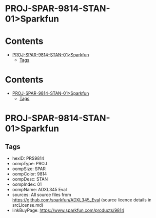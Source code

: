 
PROJ-SPAR-9814-STAN-01>Sparkfun
===============================

Contents
========

* [PROJ-SPAR-9814-STAN-01>Sparkfun](#proj-spar-9814-stan-01sparkfun)
	* [Tags](#tags)

Contents
========

* [PROJ-SPAR-9814-STAN-01>Sparkfun](#proj-spar-9814-stan-01sparkfun)
	* [Tags](#tags)

# PROJ-SPAR-9814-STAN-01>Sparkfun

## Tags

- hexID: PRS9814
- oompType: PROJ
- oompSize: SPAR
- oompColor: 9814
- oompDesc: STAN
- oompIndex: 01
- oompName: ADXL345 Eval
- sources: All source files from https://github.com/sparkfun/ADXL345_Eval (source licence details in srcLicense.md)
- linkBuyPage: https://www.sparkfun.com/products/9814
